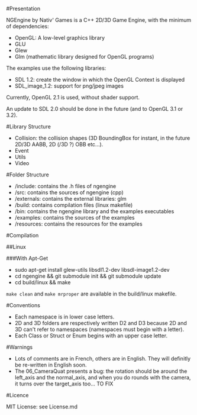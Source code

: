 #Presentation

NGEngine by Nativ' Games is a C++ 2D/3D Game Engine, with the minimum of dependencies:
- OpenGL: A low-level graphics library
- GLU
- Glew
- Glm (mathematic library designed for OpenGL programs)

The examples use the following libraries:
- SDL 1.2: create the window in which the OpenGL Context is displayed
- SDL_image_1.2: support for png/jpeg images

Currently, OpenGL 2.1 is used, without shader support.

An update to SDL 2.0 should be done in the future (and to OpenGL 3.1 or 3.2).

#Library Structure

- Collision: the collision shapes (3D BoundingBox for instant, in the future 2D/3D AABB, 2D (/3D ?) OBB etc...).
- Event
- Utils
- Video

#Folder Structure

- /include: contains the .h files of ngengine
- /src: contains the sources of ngengine (cpp)
- /externals: contains the external libraries: glm
- /build: contains compilation files (linux makefile)
- /bin: contains the ngengine library and the examples executables
- /examples: contains the sources of the examples
- /resources: contains the resources for the examples

#Compilation

##Linux

###With Apt-Get

- sudo apt-get install glew-utils libsdl1.2-dev libsdl-image1.2-dev
- cd ngengine && git submodule init && git submodule update
- cd build/linux && make

`make clean` and `make mrproper` are available in the build/linux makefile.

#Conventions

- Each namespace is in lower case letters.
- 2D and 3D folders are respectively written D2 and D3 because 2D and 3D can't refer to namespaces (namespaces must begin with a letter). 
- Each Class or Struct or Enum begins with an upper case letter.

#Warnings

- Lots of comments are in French, others are in English. They will definitly be re-written in English soon.
- The 06_CameraQuat presents a bug: the rotation should be around the left\_axis and the normal\_axis, and when you do rounds with the camera, it turns over the target\_axis too... TO FIX

#Licence

MIT License: see License.md

